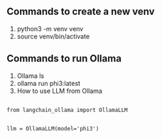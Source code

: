 ## Commands to create a new venv
1. python3 -m venv venv
2. source venv/bin/activate

## Commands to run Ollama
1. Ollama ls
2. ollama run phi3:latest
3. How to use LLM from Ollama

<code>
from langchain_ollama import OllamaLLM

llm = OllamaLLM(model='phi3')
</code>